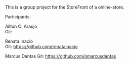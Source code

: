 This is a group project for the StoreFront of a online-store.

Participants:

Ailton C. Araujo
<br>
Git:

Renata Inacio
<br>
Git: https://github.com/renatainacio

Marcus Dantas
Git: https://github.com/omarcusdantas
